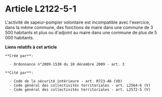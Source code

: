 # Article L2122-5-1

L'activité de sapeur-pompier volontaire est incompatible avec l'exercice, dans la même commune, des fonctions de maire dans
une commune de 3 500 habitants et plus ou d'adjoint au maire dans une commune de plus de 5 000 habitants.

**Liens relatifs à cet article**

	**Créé par**:

	  - Ordonnance n°2009-1530 du 10 décembre 2009 - art. 3

	**Cité par**:

	  - Code de la sécurité intérieure - art. R723-46 (VD)
	  - Code général des collectivités territoriales - art. L2564-6 (V)
	  - Code général des collectivités territoriales - art. L2572-5 (V)
